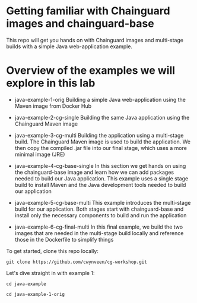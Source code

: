 # Getting familiar with Chainguard images and chainguard-base
This repo will get you hands on with Chainguard images and multi-stage builds with a simple Java web-application example.

# Overview of the examples we will explore in this lab
* java-example-1-orig
Building a simple Java web-application using the Maven image from Docker Hub

* java-example-2-cg-single
Building the same Java application using the Chainguard Maven image

* java-example-3-cg-multi
Building the application using a multi-stage build. The Chainguard Maven image is used to build the application. We then copy the compiled .jar file into our final stage, which uses a more minimal image (JRE)

* java-example-4-cg-base-single
In this section we get hands on using the chainguard-base image and learn how we can add packages needed to build our Java application. This example uses a single stage build to install Maven and the Java development tools needed to build our application

* java-example-5-cg-base-multi
This example introduces the multi-stage build for our application. Both stages start with chainguard-base and install only the necessary components to build and run the application

* java-example-6-cg-final-multi
In this final example, we build the two images that are needed in the multi-stage build locally and reference those in the Dockerfile to simplify things

To get started, clone this repo locally:

`git clone https://github.com/cwynveen/cg-workshop.git`

Let's dive straight in with example 1:

`cd java-example`

`cd java-example-1-orig`
